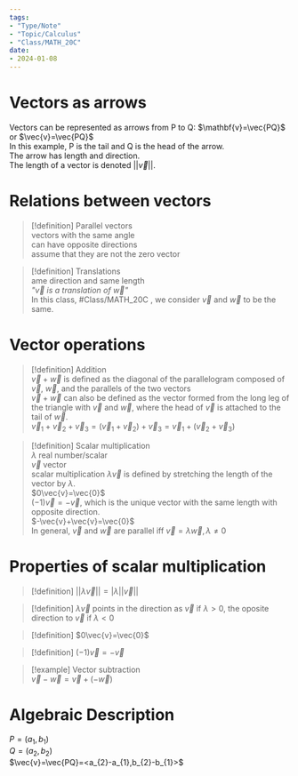 ```yaml
---
tags:  
- "Type/Note"  
- "Topic/Calculus"  
- "Class/MATH_20C"  
date:  
- 2024-01-08  
---
```

  
# Vectors as arrows  
Vectors can be represented as arrows from P to Q: $\mathbf{v}=\vec{PQ}$ or $\vec{v}=\vec{PQ}$  
In this example, P is the tail and Q is the head of the arrow.  
The arrow has length and direction.  
The length of a vector is denoted $||\vec{v}||$.  
  
# Relations between vectors  
> [!definition] Parallel vectors  
> vectors with the same angle  
> can have opposite directions  
> assume that they are not the zero vector  
  
> [!definition] Translations  
> ame direction and same length  
> *"$\vec{v}$ is a translation of $\vec{w}$"*  
> In this class, #Class/MATH_20C , we consider $\vec{v}$ and $\vec{w}$ to be the same.  
  
# Vector operations  
> [!definition] Addition  
> $\vec{v}+\vec{w}$ is defined as the diagonal of the parallelogram composed of $\vec{v}$, $\vec{w}$, and the parallels of the two vectors  
> $\vec{v}+\vec{w}$ can also be defined as the vector formed from the long leg of the triangle with $\vec{v}$ and $\vec{w}$, where the head of $\vec{v}$ is attached to the tail of $\vec{w}$.  
> $\vec{v}_{1}+\vec{v}_{2}+\vec{v}_{3}=(\vec{v}_{1}+\vec{v}_{2})+\vec{v}_{3}=\vec{v}_{1}+(\vec{v}_{2}+\vec{v}_{3})$  
  
> [!definition] Scalar multiplication  
> $\lambda$ real number/scalar  
> $\vec{v}$ vector  
> scalar multiplication $\lambda \vec{v}$ is defined by stretching the length of the vector by $\lambda$.  
> $0\vec{v}=\vec{0}$  
> $(-1)\vec{v}=-\vec{v}$, which is the unique vector with the same length with opposite direction.  
> $-\vec{v}+\vec{v}=\vec{0}$  
> In general, $\vec{v}$ and $\vec{w}$ are parallel iff $\vec{v}=\lambda \vec{w},\lambda\neq 0$  
  
# Properties of scalar multiplication  
> [!definition] $||\lambda \vec{v}||=|\lambda||\vec{v}||$  
  
> [!definition] $\lambda \vec{v}$ points in the direction as $\vec{v}$ if $\lambda>0$, the oposite direction to $\vec{v}$ if $\lambda<0$  
  
> [!definition] $0\vec{v}=\vec{0}$  
  
> [!definition] $(-1)\vec{v}=-\vec{v}$  
  
> [!example] Vector subtraction  
> $\vec{v}-\vec{w}=\vec{v}+(-\vec{w})$  
  
# Algebraic Description  
$P=(a_{1},b_{1})$  
$Q=(a_{2},b_{2})$  
$\vec{v}=\vec{PQ}=<a_{2}-a_{1},b_{2}-b_{1}>$  
